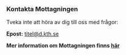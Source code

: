 ### Kontakta Mottagningen

Tveka inte att höra av dig till oss med frågor:

**Epost:** [titel@d.kth.se](mailto:titel@d.kth.se)

**Mer information om Mottagningen finns [här](<https://datasektionen.se/namnder/mottagningen>)**
